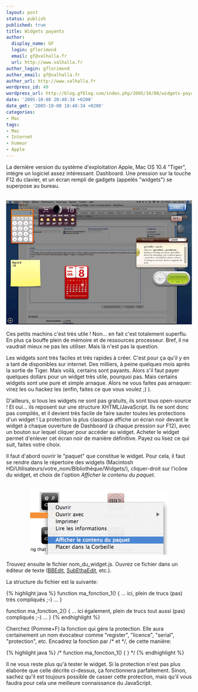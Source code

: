 ```yaml
---
layout: post
status: publish
published: true
title: Widgets payants
author:
  display_name: GF
  login: gflorimond
  email: gf@valhalla.fr
  url: http://www.valhalla.fr
author_login: gflorimond
author_email: gf@valhalla.fr
author_url: http://www.valhalla.fr
wordpress_id: 49
wordpress_url: http://blog.gfblog.com/index.php/2005/10/08/widgets-payants/
date: '2005-10-08 20:48:34 +0200'
date_gmt: '2005-10-08 18:48:34 +0200'
categories:
- Mac
tags:
- Mac
- Internet
- humeur
- Apple
---
```

<p>
La dernière version du système d'exploitation Apple, Mac OS 10.4 "Tiger", intègre un logiciel assez intéressant: Dashboard. Une pression sur la touche F12 du clavier, et un écran rempli de gadgets (appelés "widgets") se superpose au bureau.</p>
<p>
<center><br />
<img alt="dashboard" src="/public/posts/2005-10-08-widgets/dashboard.png" /><br />
</center></p>
<p>
Ces petits machins c'est très utile ! Non... en fait c'est totalement superflu. En plus ça bouffe plein de mémoire et de ressources processeur. Bref, il ne vaudrait mieux ne pas les utiliser. Mais là n'est pas la question.</p>
<p>
Les widgets sont très faciles et très rapides à créer. C'est pour ça qu'il y en a tant de disponibles sur internet. Des milliers, à peine quelques mois après la sortie de Tiger. Mais voilà, certains sont payants. Alors s'il faut payer quelques dollars pour un widget très utile, pourquoi pas. Mais certains widgets sont une pure et simple arnaque. Alors ne vous faites pas arnaquer: virez les ou hackez les (enfin, faites ce que vous voulez ;) ).</p>
<p>
D'ailleurs, si tous les widgets ne sont pas gratuits, ils sont tous open-source ! Et oui... ils reposent sur une structure XHTML/JavaScript. Ils ne sont donc pas compilés, et il devient très facile de faire sauter toutes les protections d'un widget ! La protection la plus classique affiche un écran noir devant le widget à chaque ouverture de Dashboard (à chaque pression sur F12), avec un bouton sur lequel cliquer pour accéder au widget. Acheter le widget permet d'enlever cet écran noir de manière définitive. Payez ou lisez ce qui suit, faites votre choix.</p>
<p>
Il faut d'abord ouvrir le "paquet" que constitue le widget. Pour cela, il faut se rendre dans le répertoire des widgets (<span class="Code">Macintosh HD/Utilisateurs/votre_nom/Bibliothèque/Widgets/</span>), cliquer-droit sur l'icône du widget, et choix de l'option <em>Afficher le contenu du paquet</em>.</p>
<p>
<center><br />
<img alt="dashboard" src="/public/posts/2005-10-08-widgets/widget1.png" /><br />
</center></p>
<p>
Trouvez ensuite le fichier <span class="Code">nom_du_widget.js</span>. Ouvrez ce fichier dans un éditeur de texte (<a href="http://www.barebones.com/products/bbedit/index.shtml">BBEdit</a>, <a href="http://www.codingmonkeys.de/subethaedit/">SubEthaEdit</a>, etc.).</p>
<p>
La structure du fichier est la suivante:<br />

{% highlight java %}
function ma_fonction_1()
{
... ici, plein de trucs (pas) très compliqués ;-) ...
}

function ma_fonction_2()
{
... ici également, plein de trucs tout aussi (pas) compliqués ;-) ...
}
{% endhighlight %}

<p>
Cherchez (Pomme+F) la fonction qui gère la protection. Elle aura certainement un nom évocateur comme "register", "licence", "serial", "protection", etc. Encadrez la fonction par /* et */, de cette manière:</p>
<p>

{% highlight java %}
/*
function ma_fonction_1()
{
}
*/
{% endhighlight %}

<p>
Il ne vous reste plus qu'à tester le widget. Si la protection n'est pas plus élaborée que celle décrite ci-dessus, ça fonctionnera parfaitement. Sinon, sachez qu'il est toujours possible de casser cette protection, mais qu'il vous faudra pour cela une meilleure connaissance du JavaScript.</p>
